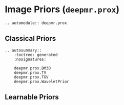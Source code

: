 # Image Priors (`deepmr.prox`)

```{eval-rst}
.. automodule:: deepmr.prox
```
## Classical Priors
```{eval-rst}
.. autosummary::
	:toctree: generated
	:nosignatures:
	
	deepmr.prox.BM3D
	deepmr.prox.TV
	deepmr.prox.TGV
	deepmr.prox.WaveletPrior
```

## Learnable Priors
